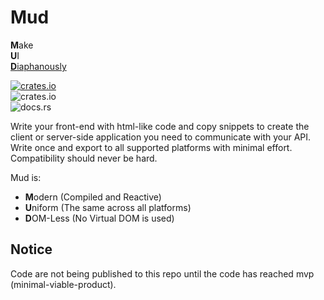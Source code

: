 # Mud
**M**ake<br/>
**U**I<br/>
[**D**iaphanously](https://www.merriam-webster.com/dictionary/diaphanous)

[![crates.io](https://img.shields.io/crates/v/mud?label=Crates.io)](https://crates.io/crates/mud)<br/>
![crates.io](https://img.shields.io/crates/l/mud?label=License⠀)<br/>
![docs.rs](https://img.shields.io/docsrs/mud?label=Docs.rs⠀)

Write your front-end with html-like code and copy snippets to create the client or server-side application you need to communicate with your API. Write once and export to all supported platforms with minimal effort. Compatibility should never be hard.

Mud is:
- **M**odern (Compiled and Reactive)
- **U**niform (The same across all platforms)
- **D**OM-Less (No Virtual DOM is used)

## Notice

Code are not being published to this repo until the code has reached mvp (minimal-viable-product).
